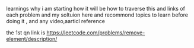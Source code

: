 learnings  why i am starting how it will be how to traverse this
and links of each problem and my soltuion here and recommond topics to learn before doing it , and any video,aarticl reference 

 the 1st qn link is https://leetcode.com/problems/remove-element/description/
